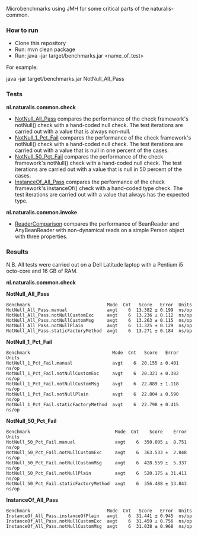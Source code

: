Microbenchmarks using JMH for some critical parts of the naturalis-common.

### How to run

- Clone this repository
- Run: mvn clean package
- Run: java -jar target/benchmarks.jar <name_of_test>

For example:

java -jar target/benchmarks.jar NotNull_All_Pass

### Tests

**nl.naturalis.common.check**

- [NotNull_All_Pass](/src/main/java/nl/naturalis/common/jmh/check/NotNull_All_Pass.java)
  compares the performance of the check framework's notNull() check with a
  hand-coded null check. The test iterations are carried out with a value that
  is always non-null.
- [NotNull_1_Pct_Fail](/src/main/java/nl/naturalis/common/jmh/check/NotNull_1_Pct_Fail.java)
  compares the performance of the check framework's notNull() check with a
  hand-coded null check. The test iterations are carried out with a value that
  is null in one percent of the cases.
- [NotNull_50_Pct_Fail](/src/main/java/nl/naturalis/common/jmh/check/NotNull_50_Pct_Fail.java)
  compares the performance of the check framework's notNull() check with a
  hand-coded null check. The test iterations are carried out with a value that
  is null in 50 percent of the cases.
- [InstanceOf_All_Pass](/src/main/java/nl/naturalis/common/jmh/check/InstanceOf_All_Pass.java)
  compares the performance of the check framework's instanceOf() check with a
  hand-coded type check. The test iterations are carried out with a value that
  always has the expected type.

**nl.naturalis.common.invoke**

- [ReaderComparison](/src/main/java/nl/naturalis/common/jmh/invoke/ReaderComparison.java)
  compares the performance of BeanReader and AnyBeanReader with non-dynamical
  reads on a simple Person object with three properties.

### Results

N.B. All tests were carried out on a Dell Latitude laptop with a Pentium i5
octo-core and 16 GB of RAM.

**nl.naturalis.common.check**

**NotNull_All_Pass**

```
Benchmark                             Mode  Cnt   Score   Error  Units
NotNull_All_Pass.manual               avgt    6  13.382 ± 0.199  ns/op
NotNull_All_Pass.notNullCustomExc     avgt    6  13.236 ± 0.112  ns/op
NotNull_All_Pass.notNullCustomMsg     avgt    6  13.263 ± 0.115  ns/op
NotNull_All_Pass.notNullPlain         avgt    6  13.325 ± 0.129  ns/op
NotNull_All_Pass.staticFactoryMethod  avgt    6  13.271 ± 0.184  ns/op
```

**NotNull_1_Pct_Fail**

```
Benchmark                               Mode  Cnt   Score   Error  Units
NotNull_1_Pct_Fail.manual               avgt    6  20.155 ± 0.401  ns/op
NotNull_1_Pct_Fail.notNullCustomExc     avgt    6  20.321 ± 0.382  ns/op
NotNull_1_Pct_Fail.notNullCustomMsg     avgt    6  22.889 ± 1.118  ns/op
NotNull_1_Pct_Fail.notNullPlain         avgt    6  22.804 ± 0.590  ns/op
NotNull_1_Pct_Fail.staticFactoryMethod  avgt    6  22.798 ± 0.415  ns/op
```

**NotNull_50_Pct_Fail**

```
Benchmark                                Mode  Cnt    Score    Error  Units
NotNull_50_Pct_Fail.manual               avgt    6  350.095 ±  8.751  ns/op
NotNull_50_Pct_Fail.notNullCustomExc     avgt    6  363.533 ±  2.848  ns/op
NotNull_50_Pct_Fail.notNullCustomMsg     avgt    6  428.559 ±  5.337  ns/op
NotNull_50_Pct_Fail.notNullPlain         avgt    6  520.175 ± 31.411  ns/op
NotNull_50_Pct_Fail.staticFactoryMethod  avgt    6  356.488 ± 13.843  ns/op
```

**InstanceOf_All_Pass**

```
Benchmark                             Mode  Cnt   Score   Error  Units
InstanceOf_All_Pass.instanceOfPlain   avgt    6  31.441 ± 0.945  ns/op
InstanceOf_All_Pass.notNullCustomExc  avgt    6  31.459 ± 0.756  ns/op
InstanceOf_All_Pass.notNullCustomMsg  avgt    6  31.038 ± 0.968  ns/op
```

